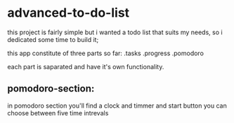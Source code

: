 # advanced-to-do-list
this project is fairly simple but i wanted a todo list that suits my needs, so i dedicated some time to build it;

this app constitute of three parts so far:
.tasks
.progress
.pomodoro

each part is saparated and have it's own functionality.
## pomodoro-section:
in pomodoro section you'll find a clock and timmer and start button you can choose between five time intrevals 

